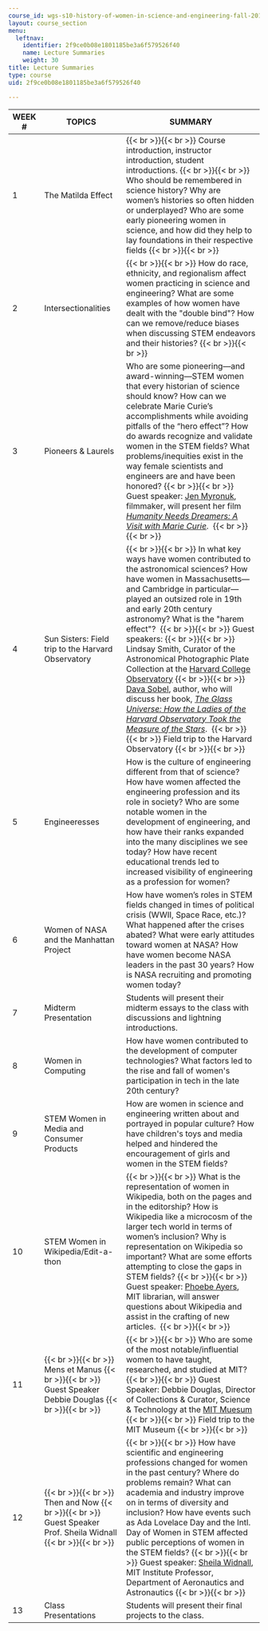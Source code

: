 ```yaml
---
course_id: wgs-s10-history-of-women-in-science-and-engineering-fall-2017
layout: course_section
menu:
  leftnav:
    identifier: 2f9ce0b08e1801185be3a6f579526f40
    name: Lecture Summaries
    weight: 30
title: Lecture Summaries
type: course
uid: 2f9ce0b08e1801185be3a6f579526f40

---
```


| WEEK # | TOPICS | SUMMARY |
| --- | --- | --- |
| 1 | The Matilda Effect |  {{< br >}}{{< br >}} Course introduction, instructor introduction, student introductions. {{< br >}}{{< br >}} Who should be remembered in science history? Why are women’s histories so often hidden or underplayed? Who are some early pioneering women in science, and how did they help to lay foundations in their respective fields {{< br >}}{{< br >}}  |
| 2 | Intersectionalities |  {{< br >}}{{< br >}} How do race, ethnicity, and regionalism affect women practicing in science and engineering? What are some examples of how women have dealt with the "double bind"? How can we remove/reduce biases when discussing STEM endeavors and their histories? {{< br >}}{{< br >}}  |
| 3 | Pioneers & Laurels | Who are some pioneering—and award-winning—STEM women that every historian of science should know? How can we celebrate Marie Curie’s accomplishments while avoiding pitfalls of the “hero effect”? How do awards recognize and validate women in the STEM fields? What problems/inequities exist in the way female scientists and engineers are and have been honored? {{< br >}}{{< br >}} Guest speaker: [Jen Myronuk](http://filmmakerscollab.org/members/profile/jen-myronuk/), filmmaker, will present her film _[Humanity Needs Dreamers: A Visit with Marie Curie](http://humanityneedsdreamers.org/)_.  {{< br >}}{{< br >}}  |
| 4 | Sun Sisters: Field trip to the Harvard Observatory |  {{< br >}}{{< br >}} In what key ways have women contributed to the astronomical sciences? How have women in Massachusetts—and Cambridge in particular—played an outsized role in 19th and early 20th century astronomy? What is the "harem effect"?  {{< br >}}{{< br >}} Guest speakers: {{< br >}}{{< br >}} Lindsay Smith, Curator of the Astronomical Photographic Plate Collection at the [Harvard College Observatory](https://www.cfa.harvard.edu/hco) {{< br >}}{{< br >}} [Dava Sobel](http://www.davasobel.com/), author, who will discuss her book, _[The Glass Universe: How the Ladies of the Harvard Observatory Took the Measure of the Stars](https://www.penguinrandomhouse.com/books/315726/the-glass-universe-by-dava-sobel/9780143111344/)_.  {{< br >}}{{< br >}} Field trip to the Harvard Observatory {{< br >}}{{< br >}}  |
| 5 | Engineeresses | How is the culture of engineering different from that of science? How have women affected the engineering profession and its role in society? Who are some notable women in the development of engineering, and how have their ranks expanded into the many disciplines we see today? How have recent educational trends led to increased visibility of engineering as a profession for women? |
| 6 | Women of NASA and the Manhattan Project | How have women’s roles in STEM fields changed in times of political crisis (WWII, Space Race, etc.)? What happened after the crises abated? What were early attitudes toward women at NASA? How have women become NASA leaders in the past 30 years? How is NASA recruiting and promoting women today? |
| 7 | Midterm Presentation | Students will present their midterm essays to the class with discussions and lightning introductions. |
| 8 | Women in Computing | How have women contributed to the development of computer technologies? What factors led to the rise and fall of women's participation in tech in the late 20th century? |
| 9 | STEM Women in Media and Consumer Products | How are women in science and engineering written about and portrayed in popular culture? How have children's toys and media helped and hindered the encouragement of girls and women in the STEM fields? |
| 10 | STEM Women in Wikipedia/Edit-a-thon |  {{< br >}}{{< br >}} What is the representation of women in Wikipedia, both on the pages and in the editorship? How is Wikipedia like a microcosm of the larger tech world in terms of women’s inclusion? Why is representation on Wikipedia so important? What are some efforts attempting to close the gaps in STEM fields? {{< br >}}{{< br >}} Guest speaker: [Phoebe Ayers](http://phoebeayers.info/), MIT librarian, will answer questions about Wikipedia and assist in the crafting of new articles.  {{< br >}}{{< br >}}  |
| 11 |  {{< br >}}{{< br >}} Mens et Manus {{< br >}}{{< br >}} Guest Speaker Debbie Douglas {{< br >}}{{< br >}}  |  {{< br >}}{{< br >}} Who are some of the most notable/influential women to have taught, researched, and studied at MIT? {{< br >}}{{< br >}} Guest Speaker: Debbie Douglas, Director of Collections & Curator, Science & Technology at the [MIT Muesum](https://mitmuseum.mit.edu/) {{< br >}}{{< br >}} Field trip to the MIT Museum {{< br >}}{{< br >}}  |
| 12 |  {{< br >}}{{< br >}} Then and Now {{< br >}}{{< br >}} Guest Speaker Prof. Sheila Widnall {{< br >}}{{< br >}}  |  {{< br >}}{{< br >}} How have scientific and engineering professions changed for women in the past century? Where do problems remain? What can academia and industry improve on in terms of diversity and inclusion? How have events such as Ada Lovelace Day and the Intl. Day of Women in STEM affected public perceptions of women in the STEM fields? {{< br >}}{{< br >}} Guest speaker: [Sheila Widnall](http://aeroastro.mit.edu/faculty-research/faculty-list/sheila-widnall), MIT Institute Professor, Department of Aeronautics and Astronautics {{< br >}}{{< br >}}  |
| 13 | Class Presentations | Students will present their final projects to the class.